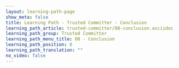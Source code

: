 ```yaml
---
layout: learning-path-page
show_meta: false
title: Learning Path - Trusted Committer - Conclusion
learning_path_article: trusted-committer/08-conclusion.asciidoc
learning_path_group: Trusted Committer
learning_path_menu_title: 08 - Conclusion
learning_path_position: 8
learning_path_translation: ""
no_video: false
---
```

<!--- This file autogenerated from https://github.com/InnerSourceCommons/InnerSourceLearningPath/blob/master/scripts/generate_learning_path_markdown.js -->